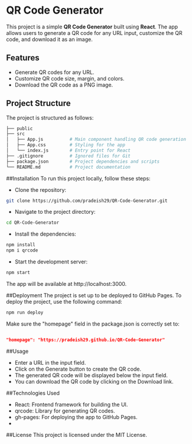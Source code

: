 # QR Code Generator

This project is a simple **QR Code Generator** built using **React**. The app allows users to generate a QR code for any URL input, customize the QR code, and download it as an image.

## Features

- Generate QR codes for any URL.
- Customize QR code size, margin, and colors.
- Download the QR code as a PNG image.

## Project Structure

The project is structured as follows:

```bash
├── public
├── src
│   ├── App.js          # Main component handling QR code generation
│   ├── App.css         # Styling for the app
│   └── index.js        # Entry point for React
├── .gitignore          # Ignored files for Git
├── package.json        # Project dependencies and scripts
└── README.md           # Project documentation

```
##Installation
To run this project locally, follow these steps:

- Clone the repository:

```bash
git clone https://github.com/pradeish29/QR-Code-Generator.git
```
- Navigate to the project directory:

```bash
cd QR-Code-Generator
```
- Install the dependencies:

```bash
npm install
npm i qrcode
```
- Start the development server:

```bash
npm start
```
The app will be available at http://localhost:3000.

##Deployment
The project is set up to be deployed to GitHub Pages. To deploy the project, use the following command:

```bash
npm run deploy
```
Make sure the "homepage" field in the package.json is correctly set to:

```json

"homepage": "https://pradeish29.github.io/QR-Code-Generator"
```
##Usage
- Enter a URL in the input field.
- Click on the Generate button to create the QR code.
- The generated QR code will be displayed below the input field.
- You can download the QR code by clicking on the Download link.
  
##Technologies Used
- React: Frontend framework for building the UI.
- qrcode: Library for generating QR codes.
- gh-pages: For deploying the app to GitHub Pages.
- 
##License
This project is licensed under the MIT License.
